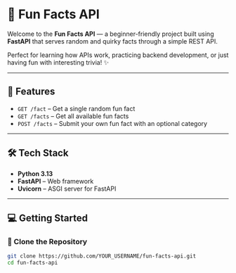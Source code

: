 # 🧠 Fun Facts API

Welcome to the **Fun Facts API** — a beginner-friendly project built using **FastAPI** that serves random and quirky facts through a simple REST API.

Perfect for learning how APIs work, practicing backend development, or just having fun with interesting trivia! ✨

---

## 🚀 Features

- `GET /fact` – Get a single random fun fact  
- `GET /facts` – Get all available fun facts  
- `POST /facts` – Submit your own fun fact with an optional category  

---

## 🛠️ Tech Stack

- **Python 3.13**
- **FastAPI** – Web framework
- **Uvicorn** – ASGI server for FastAPI

---

## 💻 Getting Started

### 🔗 Clone the Repository

```bash
git clone https://github.com/YOUR_USERNAME/fun-facts-api.git
cd fun-facts-api
